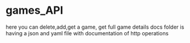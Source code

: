# games_API
here you can delete,add,get a game, get full game details
docs folder is having  a json  and yaml file with documentation of http operations
